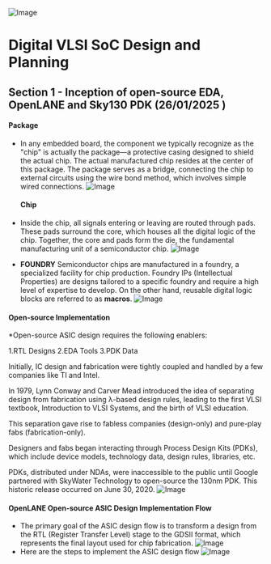 
<!---
![Digital_VLSI_SoC_Design_ _Planning_(RTL2GDSII_Flow)1](https://github.com/sar123-del/soc-design-and-planning-nasscom-vsd/assets/63997454/92eb860b-7a88-4c6f-8143-ad3e09fd9c5b)
![Digital_VLSI_SoC_Design_ _Planning_(RTL2GDSII_Flow) (1)1](https://github.com/sar123-del/soc-design-and-planning-nasscom-vsd/assets/63997454/4285c5e4-d5df-43e4-b460-ead45ff67f9b)
-->
![Image](https://github.com/user-attachments/assets/8d6a6a03-c821-4f18-9ed0-b326b01e6fb5)
# Digital VLSI SoC Design and Planning
## Section 1 - Inception of open-source EDA, OpenLANE and Sky130 PDK (26/01/2025 )



#### Package

* In any embedded board, the component we typically recognize as the "chip" is actually the package—a protective casing designed to shield the actual chip. The actual manufactured chip resides at the center of this package. The package serves as a bridge, connecting the chip to external circuits using the wire bond method, which involves simple wired connections.
  ![Image](https://github.com/user-attachments/assets/cbae27d0-03ab-4f2e-a779-126775787b1f)
  #### Chip

 * Inside the chip, all signals entering or leaving are routed through pads. These pads surround the core, which houses all the digital logic of the chip. Together, the core    and pads form the die, the fundamental manufacturing unit of a semiconductor chip.
 ![Image](https://github.com/user-attachments/assets/61ba8d2a-273b-4d04-9d6c-b4a5232efa2b)

* **FOUNDRY**
Semiconductor chips are manufactured in a foundry, a specialized facility for chip production. Foundry IPs (Intellectual Properties) are designs tailored to a specific foundry and require a high level of expertise to develop. On the other hand, reusable digital logic blocks are referred to as **macros**.
![Image](https://github.com/user-attachments/assets/2a8cc585-254e-49fb-ad5b-3622df2cfaf0)
#### Open-source Implementation

*Open-source ASIC design requires the following enablers:

1.RTL Designs
2.EDA Tools
3.PDK Data

Initially, IC design and fabrication were tightly coupled and handled by a few companies like TI and Intel.

In 1979, Lynn Conway and Carver Mead introduced the idea of separating design from fabrication using λ-based design rules, leading to the first VLSI textbook, Introduction to VLSI Systems, and the birth of VLSI education.

This separation gave rise to fabless companies (design-only) and pure-play fabs (fabrication-only).

Designers and fabs began interacting through Process Design Kits (PDKs), which include device models, technology data, design rules, libraries, etc.

PDKs, distributed under NDAs, were inaccessible to the public until Google partnered with SkyWater Technology to open-source the 130nm PDK. This historic release occurred on June 30, 2020.
![Image](https://github.com/user-attachments/assets/6f6f7878-f877-4998-bb46-66d053f281e1)
#### OpenLANE Open-source ASIC Design Implementation Flow
* The primary goal of the ASIC design flow is to transform a design from the RTL (Register Transfer Level) stage to the GDSII format, which represents the final layout used for chip fabrication.
  ![Image](https://github.com/user-attachments/assets/52c8f912-dbc6-41d3-915a-67d3cde7b70d)
* Here are the steps to implement the ASIC design flow
![Image](https://github.com/user-attachments/assets/ac686517-a427-467d-bc87-13947b63ccb4)








